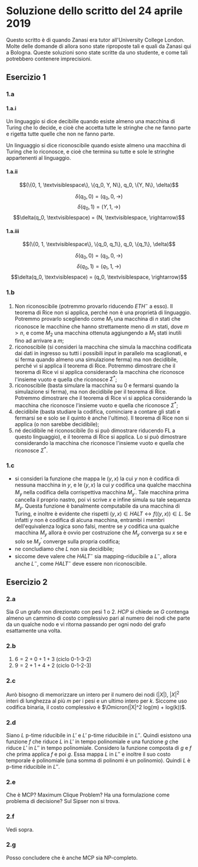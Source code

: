 # Soluzione dello scritto del 24 aprile 2019

Questo scritto è di quando Zanasi era tutor all'University College London. Molte
delle domande di allora sono state riproposte tali e quali da Zanasi qui a
Bologna. Queste soluzioni sono state scritte da uno studente, e come tali
potrebbero contenere imprecisioni.

## Esercizio 1

### 1.a

#### 1.a.i

Un linguaggio si dice decibille quando esiste almeno una macchina di Turing che
lo decide, e cioè che accetta tutte le stringhe che ne fanno parte e rigetta
tutte quelle che non ne fanno parte.

Un linguaggio si dice riconoscibile quando esiste almeno una macchina di Turing
che lo riconosce, e cioè che termina su tutte e sole le stringhe appartenenti
al linguaggio.

#### 1.a.ii

$$(\{0, 1, \textvisiblespace\}, \{q_0, Y, N\}, q_0, \{Y, N\}, \delta)$$

$$\delta(q_0, 0) = (q_0, 0, \rightarrow)$$
$$\delta(q_0, 1) = (Y, 1, \rightarrow)$$
$$\delta(q_0, \textvisiblespace) = (N, \textvisiblespace, \rightarrow)$$

#### 1.a.iii

$$(\{0, 1, \textvisiblespace\}, \{q_0, q_1\}, q_0, \{q_1\}, \delta)$$

$$\delta(q_0, 0) = (q_0, 0, \rightarrow)$$
$$\delta(q_0, 1) = (q_1, 1, \rightarrow)$$
$$\delta(q_0, \textvisiblespace) = (q_0, \textvisiblespace, \rightarrow)$$

### 1.b

1. Non riconoscibile (potremmo provarlo riducendo $ETH^-$ a esso). Il teorema di
   Rice non si applica, perché non è una proprietà di linguaggio. Potremmo
   provarlo scegliendo come $M_1$ una macchina di $n$ stati che riconosce le
   macchine che hanno strettamente meno di $m$ stati, dove $m > n$, e come $M_2$
   una macchina ottenuta aggiungendo a $M_1$ stati inutili fino ad arrivare a
   $m$;
2. riconoscibile (si consideri la macchina che simula la macchina codificata dai
   dati in ingresso su tutti i possibili input in parallelo ma scaglionati, e si
   ferma quando almeno una simulazione ferma) ma non decidibile, perché vi si
   applica il teorema di Rice. Potremmo dimostrare che il teorema di Rice vi
   si applica considerando la macchina che riconosce l'insieme vuoto e quella
   che riconosce $\Sigma^*$;
3. riconoscibile (basta simulare la macchina su $0$ e fermarsi quando la
   simulazione si ferma), ma non decidibile per il teorema di Rice. Potremmo
   dimostrare che il teorema di Rice vi si applica considerando la macchina che
   riconosce l'insieme vuoto e quella che riconosce $\Sigma^*$;
4. decidibile (basta studiare la codifica, cominciare a contare gli stati e
   fermarsi se e solo se il quinto è anche l'ultimo). Il teorema di Rice non si
   applica (o non sarebbe decidibile);
5. né decidibile né riconoscibile (lo si può dimostrare riducendo FL a questo
   linguaggio), e il teorema di Rice si applica. Lo si può dimostrare
   considerando la macchina che riconosce l'insieme vuoto e quella che riconosce
   $\Sigma^*$.

### 1.c

- si consideri la funzione che mappa le $(y, x)$ la cui $y$ non è codifica di
  nessuna macchina in $y$, e le $(y, x)$ la cui $y$ codifica una qualche
  macchina $M_y$ nella codifica della corrispettiva macchina $M_y^'$. Tale
  macchina prima cancella il proprio nastro, poi vi scrive $x$ e infine simula
  su tale sequenza $M_y$. Questa funzione è banalmente computabile da una
  macchina di Turing, e inoltre è evidente che rispetti $(y, x) \in HALT
  \leftrightarrow f((y, x)) \in L$. Se infatti $y$ non è codifica di alcuna
  macchina, entrambi i membri dell'equivalenza logica sono falsi, mentre se $y$
  codifica una qualche macchina $M_y$ allora è ovvio per costruzione che $M_y$
  converga su $x$ se e solo se $M_y^'$ converge sulla propria codifica;
- ne concludiamo che $L$ non sia decidibile;
- siccome deve valere che $HALT^-$ sia mapping-riducibile a $L^-$, allora anche
  $L^-$, come $HALT^-$ deve essere non riconoscibile.

## Esercizio 2

### 2.a

Sia $G$ un grafo non direzionato con pesi 1 o 2. $HCP$ si chiede se $G$
contenga almeno un cammino di costo complessivo pari al numero dei nodi che
parte da un qualche nodo e vi ritorna passando per ogni nodo del grafo
esattamente una volta.

### 2.b

1. $6 = 2 + 0 + 1 + 3$ (ciclo 0-1-3-2)
2. $9 = 2 + 1 + 4 + 2$ (ciclo 0-1-2-3)

### 2.c

Avrò bisogno di memorizzare un intero per il numero dei nodi ($|X|$), $|X|^2$
interi di lunghezza al più $m$ per i pesi e un ultimo intero per $k$. Siccome
uso codifica binaria, il costo complessivo è
$\Omicron(|X|^2 log(m) + log(k))$.

### 2.d

Siano $L$ p-time riducibile in $L'$ e $L'$ p-time riducibile in $L''$. Quindi
esistono una funzione $f$ che riduce $L$ in $L'$ in tempo polinomiale e una
funzione $g$ che riduce $L'$ in $L''$ in tempo polinomiale. Considero la
funzione composta di $g$ e $f$ che prima applica $f$ e poi $g$. Essa mappa
$L$ in $L''$ e inoltre il suo costo temporale è polinomiale (una somma di
polinomi è un polinomio). Quindi $L$ è p-time riducibile in $L''$.

### 2.e

Che è MCP? Maximum Clique Problem? Ha una formulazione come problema di
decisione? Sul Sipser non si trova.

### 2.f

Vedi sopra.

### 2.g

Posso concludere che è anche MCP sia NP-completo.
